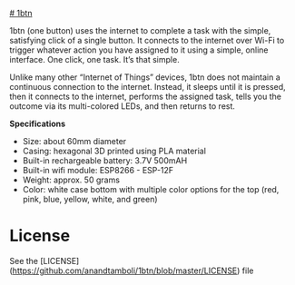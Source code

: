 [# 1btn](www.1btn.space)

1btn (one button) uses the internet to complete a task with the simple, satisfying click of a single button. It connects to the internet over Wi-Fi to trigger whatever action you have assigned to it using a simple, online interface. One click, one task. It’s that simple.

Unlike many other “Internet of Things” devices, 1btn does not maintain a continuous connection to the internet. Instead, it sleeps until it is pressed, then it connects to the internet, performs the assigned task, tells you the outcome via its multi-colored LEDs, and then returns to rest.


**Specifications**


- Size: about 60mm diameter
- Casing: hexagonal 3D printed using PLA material
- Built-in rechargeable battery: 3.7V 500mAH
- Built-in wifi module: ESP8266 - ESP-12F
- Weight: approx. 50 grams
- Color: white case bottom with multiple color options for the top (red, pink, blue, yellow, white, and green)

# License
See the [LICENSE] (https://github.com/anandtamboli/1btn/blob/master/LICENSE) file